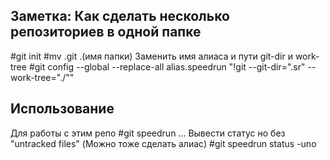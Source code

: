 ## Заметка: Как сделать несколько репозиториев в одной папке

#git init
#mv .git .(имя папки)
Заменить имя алиаса и пути git-dir и work-tree
#git config --global --replace-all alias.speedrun "!git --git-dir=\".sr\" --work-tree=\"./\""

## Использование
Для работы с этим репо
#git speedrun ...
Вывести статус но без "untracked files" (Можно тоже сделать алиас)
#git speedrun status -uno